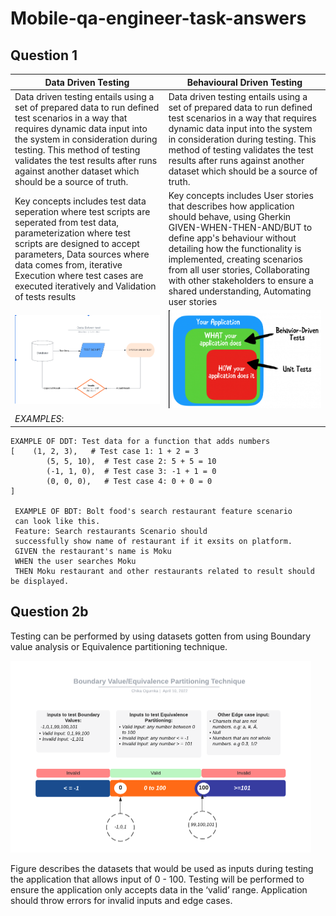 # Mobile-qa-engineer-task-answers
## Question 1

| Data Driven Testing  | Behavioural Driven Testing |
| ------------- | ------------- |
| Data driven testing entails using a set of prepared data to run defined test scenarios in a way that requires dynamic data input into the system in consideration during testing. This method of testing validates the test results after runs against another dataset which should be a source of truth. |  Data driven testing entails using a set of prepared data to run defined test scenarios in a way that requires dynamic data input into the system in consideration during testing. This method of testing validates the test results after runs against another dataset which should be a source of truth. |
| Key concepts includes test data seperation where test scripts are seperated from test data, parameterization where test scripts are designed to accept parameters, Data sources where data comes from, iterative Execution where test cases are executed iteratively and Validation of tests results | Key concepts includes User stories that describes how application should behave, using Gherkin GIVEN-WHEN-THEN-AND/BUT to define app's behaviour without detailing how the functionality is implemented, creating scenarios from all user stories, Collaborating with other stakeholders to ensure a shared understanding, Automating user stories  |
 | ![Data Driven test](https://github.com/chikaogumka/mobile-qa-engineer-task-answers/blob/main/images/DDT.png) | ![Behavioural Driven test](https://github.com/chikaogumka/mobile-qa-engineer-task-answers/blob/main/images/BDT.png)  | 
 | *EXAMPLES*:
    EXAMPLE OF DDT: Test data for a function that adds numbers
    [    (1, 2, 3),   # Test case 1: 1 + 2 = 3
            (5, 5, 10),  # Test case 2: 5 + 5 = 10
            (-1, 1, 0),  # Test case 3: -1 + 1 = 0
            (0, 0, 0),   # Test case 4: 0 + 0 = 0
    ]
        
     EXAMPLE OF BDT: Bolt food's search restaurant feature scenario
     can look like this.
     Feature: Search restaurants Scenario should
     successfully show name of restaurant if it exsits on platform.
     GIVEN the restaurant's name is Moku
     WHEN the user searches Moku
     THEN Moku restaurant and other restaurants related to result should be displayed.


## Question 2b
Testing can be performed by using datasets gotten from using Boundary value analysis or Equivalence partitioning technique.

![Data Driven test](https://github.com/chikaogumka/mobile-qa-engineer-task-answers/blob/test-task-answers/images/BVA.png)

Figure describes the datasets that would be used as inputs during testing the application that allows input of 0 - 100. Testing will be performed to ensure the application only accepts data in the ‘valid’ range. Application should throw errors for invalid inputs and edge cases.
